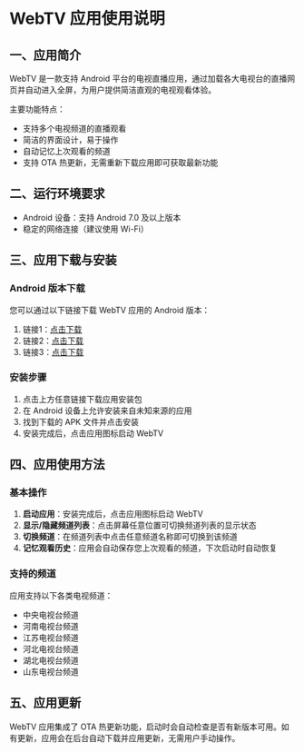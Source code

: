 # WebTV 应用使用说明

## 一、应用简介

WebTV 是一款支持 Android 平台的电视直播应用，通过加载各大电视台的直播网页并自动进入全屏，为用户提供简洁直观的电视观看体验。

主要功能特点：
- 支持多个电视频道的直播观看
- 简洁的界面设计，易于操作
- 自动记忆上次观看的频道
- 支持 OTA 热更新，无需重新下载应用即可获取最新功能

## 二、运行环境要求

- Android 设备：支持 Android 7.0 及以上版本
- 稳定的网络连接（建议使用 Wi-Fi）

## 三、应用下载与安装

### Android 版本下载

您可以通过以下链接下载 WebTV 应用的 Android 版本：

1. 链接1：[点击下载](https://gh-proxy.com/https://github.com/xna00/webtv/blob/gh-pages/app-release.apk)
2. 链接2：[点击下载](https://hk.gh-proxy.com/https://github.com/xna00/webtv/blob/gh-pages/app-release.apk)
3. 链接3：[点击下载](https://webtv0.netlify.appapp-release.apk)

### 安装步骤

1. 点击上方任意链接下载应用安装包
2. 在 Android 设备上允许安装来自未知来源的应用
3. 找到下载的 APK 文件并点击安装
4. 安装完成后，点击应用图标启动 WebTV

## 四、应用使用方法

### 基本操作

1. **启动应用**：安装完成后，点击应用图标启动 WebTV
2. **显示/隐藏频道列表**：点击屏幕任意位置可切换频道列表的显示状态
3. **切换频道**：在频道列表中点击任意频道名称即可切换到该频道
4. **记忆观看历史**：应用会自动保存您上次观看的频道，下次启动时自动恢复

### 支持的频道

应用支持以下各类电视频道：
- 中央电视台频道
- 河南电视台频道
- 江苏电视台频道
- 河北电视台频道
- 湖北电视台频道
- 山东电视台频道

## 五、应用更新

WebTV 应用集成了 OTA 热更新功能，启动时会自动检查是否有新版本可用。如有更新，应用会在后台自动下载并应用更新，无需用户手动操作。